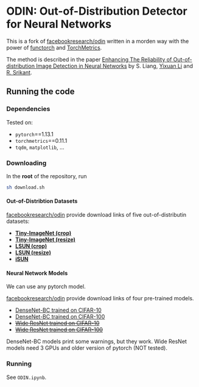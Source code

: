 # ODIN: Out-of-Distribution Detector for Neural Networks

This is a fork of [facebookresearch/odin](https://github.com/facebookresearch/odin) written in a morden way with the power of [functorch](https://github.com/pytorch/functorch) and [TorchMetrics](https://github.com/Lightning-AI/metrics).

The method is described in the paper [Enhancing The Reliability of Out-of-distribution Image Detection in Neural Networks](https://arxiv.org/abs/1706.02690) by S. Liang, [Yixuan Li](www.yixuanli.net) and [R. Srikant](https://sites.google.com/a/illinois.edu/srikant/).

## Running the code

### Dependencies

Tested on:

* `pytorch`==1.13.1
* `torchmetrics`==0.11.1
* `tqdm`, `matplotlib`, ...

### Downloading
In the **root** of the repository, run
```bash
sh download.sh
```

#### Out-of-Distribtion Datasets
[facebookresearch/odin](https://github.com/facebookresearch/odin) provide download links of five out-of-distributin datasets:

* **[Tiny-ImageNet (crop)](https://www.dropbox.com/s/avgm2u562itwpkl/Imagenet.tar.gz)**
* **[Tiny-ImageNet (resize)](https://www.dropbox.com/s/kp3my3412u5k9rl/Imagenet_resize.tar.gz)**
* **[LSUN (crop)](https://www.dropbox.com/s/fhtsw1m3qxlwj6h/LSUN.tar.gz)**
* **[LSUN (resize)](https://www.dropbox.com/s/moqh2wh8696c3yl/LSUN_resize.tar.gz)**
* **[iSUN](https://www.dropbox.com/s/ssz7qxfqae0cca5/iSUN.tar.gz)**

#### Neural Network Models
We can use any pytorch model.

[facebookresearch/odin](https://github.com/facebookresearch/odin) provide download links of four pre-trained models.

* [DenseNet-BC trained on CIFAR-10](https://www.dropbox.com/s/wr4kjintq1tmorr/densenet10.pth.tar.gz)
* [DenseNet-BC trained on CIFAR-100](https://www.dropbox.com/s/vxuv11jjg8bw2v9/densenet100.pth.tar.gz)
* ~~[Wide ResNet trained on CIFAR-10](https://www.dropbox.com/s/uiye5nw0uj6ie53/wideresnet10.pth.tar.gz)~~
* ~~[Wide ResNet trained on CIFAR-100](https://www.dropbox.com/s/elfw7e3uofpydg5/wideresnet100.pth.tar.gz)~~

DenseNet-BC models print some warnings, but they work.
Wide ResNet models need 3 GPUs and older version of pytorch (NOT tested).

### Running
See `ODIN.ipynb`.